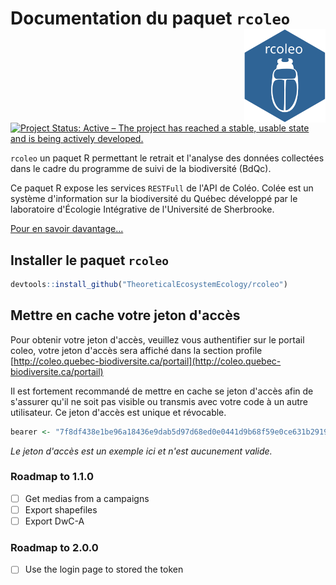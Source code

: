# Documentation du paquet `rcoleo` <img src="man/figures/logo.svg" width="130" height="150" align="right"/>

[![Project Status: Active – The project has reached a stable, usable state and is being actively developed.](http://www.repostatus.org/badges/latest/active.svg)](http://www.repostatus.org/#active)

`rcoleo` un paquet R permettant le retrait et l'analyse des données collectées dans le cadre du programme de suivi de la biodiversité (BdQc).

Ce paquet R expose les services `RESTFull` de l'API de Coléo. Colée est un système d'information sur la biodiversité du Québec développé par le laboratoire d'Écologie Intégrative de l'Université de Sherbrooke.

[Pour en savoir davantage...](https://coleo.biodiversite-quebec.ca/docs/)


## Installer le paquet `rcoleo`

```r
devtools::install_github("TheoreticalEcosystemEcology/rcoleo")
```

## Mettre en cache votre jeton d'accès

Pour obtenir votre jeton d'accès, veuillez vous authentifier sur le portail coleo, votre jeton d'accès sera affiché dans la section profile [http://coleo.quebec-biodiversite.ca/portail](http://coleo.quebec-biodiversite.ca/portail)

Il est fortement recommandé de mettre en cache se jeton d'accès afin de s'assurer qu'il ne soit pas visible ou transmis avec votre code à un autre utilisateur. Ce jeton d'accès est unique et révocable.

```r
bearer <- "7f8df438e1be96a18436e9dab5d97d68ed0e0441d9b68f59e0ce631b2919f3aa"
```

*Le jeton d'accès est un exemple ici et n'est aucunement valide.*

### Roadmap to 1.1.0

- [ ] Get medias from a campaigns
- [ ] Export shapefiles
- [ ] Export DwC-A

### Roadmap to 2.0.0

- [ ] Use the login page to stored the token
